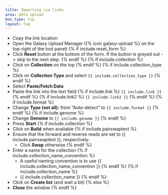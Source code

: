 ```yaml
---
title: Importing via links
area: data upload
box_type: tip
layout: faq
---
```


* Copy the link location
* Open the Galaxy Upload Manager ({% icon galaxy-upload %} on the top-right of the tool panel)
{% if include.reset_form %}
* Click **Reset** button at the bottom of the form. If the button is greyed out -> skip to the next step.
{% endif %}
{% if include.collection %}
* Click on **Collection** on the top
{% endif %}
{% if include.collection_type %}
* Click on **Collection Type** and select `{{ include.collection_type }}`
{% endif %}
* Select **Paste/Fetch Data**
* Paste the link into the text field
{% if include.link %}
  `{{ include.link }}`
{% endif %}
{% if include.link2 %}
  `{{ include.link2 }}`
{% endif %}
{% if include.format %}
* Change **Type (set all):** from "Auto-detect" to `{{ include.format }}`
{% endif %}
{% if include.genome %}
* Change **Genome** to `{{ include.genome }}`
{% endif %}
* Press **Start**
{% if include.collection %}
* Click on **Build** when available
{% if include.pairswaptext %}
* Ensure that the forward and reverse reads are set to {{ include.pairswaptext }}, respectively.
    * Click **Swap** otherwise
{% endif %}
* Enter a name for the collection
{% if include.collection_name_convention %}
    * A useful naming convention is to use {{ include.collection_name_convention }}
{% endif %}
{% if include.collection_name %}
    * {{ include.collection_name }}
{% endif %}
* Click on **Create list** (and wait a bit)
{% else %}
* **Close** the window
{% endif %}
